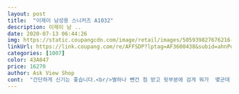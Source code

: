 ```yaml
---
layout: post 
title:  "이제이 남성용 스니커즈 A1032" 
description: 이제이 남 ..
date: 2020-07-13 06:44:26 
img: https://static.coupangcdn.com/image/retail/images/505939827676216-7eb924b9-ed3f-4a97-b621-50e832d9742f.jpg 
linkUrl: https://link.coupang.com/re/AFFSDP?lptag=AF3600438&subid=ahnPublicAsk&pageKey=266635976&itemId=835694474&vendorItemId=5126852834&traceid=V0-113-cc9aed8a38ec4e1d 
categories: [1007] 
color: 43A047 
price: 16270 
author: Ask View Shop 
cont:  "간단하게 신기는 좋습니다.<br/>별하나 뺀건 첨 받고 뒷부분에 검게 뭐가  몇군데 묻었더라구요 누가 반품한건가 싶게요.<br/>.<br/><br/>근데 디자인은 이쁨니다.<br/> 청바지나 약간 달라붙는 옷에 잘 어울릴듯하네요.<br/><br/>남표니가 하도 요고 사고싶다고.<br/>.<br/><br/>디자인도 좋고<br/>딱 한철 신기위한용 인가 같아요.<br/> 1년도 아니고 한계절 정도?<br/>딱맞게 신으려면 10미리 작게 사야할듯하구요.<br/><br/>바닥의 쿠션은 약간 있어요.<br/><br/>반대를 했었지요.<br/>.<br/><br/>발뒷꿈치 잡아주는곳은 정말 그냥 손으로 눌러도 그냥 구겨집니다.<br/><br/>발볼은  신발이 커서 잘모르겠네요 그냥 보통인듯 합니다.<br/><br/>본인이 편하고 좋다하니<br/>비싼신발 다 제쳐두고<br/>소재는 상세페이지 안읽어서 모르겠고 ,번들번들한 뭐 묻으면 잘 닦일거같은 그런 .<br/>.<br/>이름모르겠습니다<br/>솔찌키 저는 너무 저렴이에<br/>신경써주시길 바랍니다  /<br/>신발 전체적으로 힘이 없어요 흐물흐물 합니다<br/>신발사이즈는 한사이즈 이상 큰거 같아요.<br/><br/>신발은 좋은거 신어야한다고<br/>신축성도 좋고<br/>싸이즈는 상품평보니 한치수 작게  주문하니 딱 좋으네요 270  인데 265  주문했습니다 참고하시면 좋으실듯합니다.<br/><br/>싼게 비지떡이다 란 생각으로<br/>싼마이 느낌 납니다.<br/> 신발딸창은 따로 없구요.<br/> 그냥 본드로 붙여져 있는 방식이네요.<br/><br/>아주 뽕뽑고 있습니다용 ㅋㅋ<br/>옆에서 보는 사람도 만족하네용<br/>요것만 신고다니는데<br/>일단 인조 가쥭 같은느낌인데 많이 얇아요.<br/><br/>쿠션감은 괜찮다고 하네요.<br/><br/>평소 265 신는데 260 주문했어요 뒷꿈치 손가락 하나 들어가네요.<br/><br/>한 4개월 신고있는 지금<br/>한마디로 말하자면 운동화와 실내화 중간정도의 예쁜거?<br/>" 
---
```

